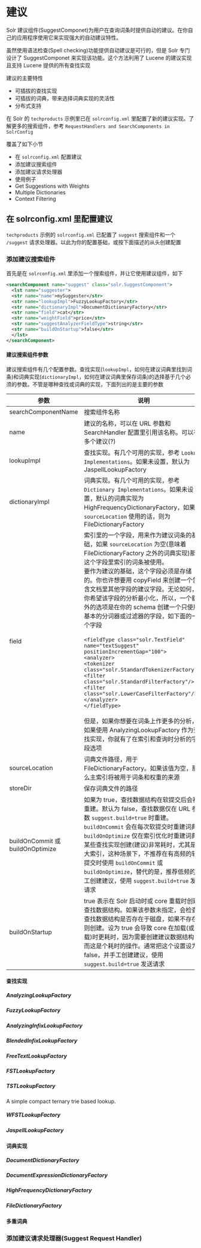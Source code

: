# 建议

Solr 建议组件(SuggestComponet)为用户在查询词条时提供自动的建议。在你自己的应用程序使用它来实现强大的自动建议特性。

虽然使用语法检查(Spell checking)功能提供自动建议是可行的，但是 Solr 专门设计了 SuggestComponet 来实现该功能。这个方法利用了 Lucene 的建议实现且支持 Lucene 提供的所有查找实现

建议的主要特性

* 可插拔的查找实现
* 可插拔的词典，带来选择词典实现的灵活性
* 分布式支持

在 Solr 的 `techproducts` 示例里已在 `solrconfig.xml` 里配置了新的建议实现。了解更多的搜索组件，参考 `RequestHandlers and SearchComponents in SolrConfig`

覆盖了如下小节
* 在 `solrconfig.xml` 配置建议
 * 添加建议搜索组件
 * 添加建议请求处理器
* 使用例子
 * Get Suggestions with Weights
 * Multiple Dictionaries
 * Context Filtering

## 在 solrconfig.xml 里配置建议

`techproducts` 示例的 `solrconfig.xml` 已配置了 `suggest` 搜索组件和一个 `/suggest` 请求处理器。以此为你的配置基础，或按下面描述的从头创建配置

### 添加建议搜索组件

首先是在 `solrconfig.xml` 里添加一个搜索组件，并让它使用建议组件，如下

```xml
<searchComponent name="suggest" class="solr.SuggestComponent">
  <lst name="suggester">
  <str name="name">mySuggester</str>
  <str name="lookupImpl">FuzzyLookupFactory</str>
  <str name="dictionaryImpl">DocumentDictionaryFactory</str>
  <str name="field">cat</str>
  <str name="weightField">price</str>
  <str name="suggestAnalyzerFieldType">string</str>
  <str name="buildOnStartup">false</str>
  </lst>
</searchComponent>
```

#### 建议搜索组件参数

建议搜索组件有几个配置参数。查找实现(`lookupImpl`，如何在建议词典里找到词条)和词典实现(`dictionaryImpl`，如何在建议词典里保存词条)的选择基于几个必须的参数。不管是哪种查找或词典的实现，下面列出的是主要的参数

| 参数 | 说明 |
| -- | -- |
| searchComponentName | 搜索组件名称 |
| name | 建议的名称，可以在 URL 参数和 SearchHandler 配置里引用该名称。可以有多个建议(?) |
| lookupImpl | 查找实现。有几个可用的实现，参考 `Lookup Implementations`。如果未设置，默认为 JaspellLookupFactory |
| dictionaryImpl | 词典实现。有几个可用的实现，参考 `Dictionary Implementations`。如果未设置，默认的词典实现为 HighFrequencyDictionaryFactory，如果 `sourceLocation` 使用的话，则为 FileDictionaryFactory|
| field | 索引里的一个字段，用来作为建议词条的基础，如果 `sourceLocation` 为空(意味着 FileDictionaryFactory 之外的词典实现)那么这个字段里索引的词条被使用。<br>要作为建议的基础，这个字段必须是存储的。你也许想要用 copyField 来创建一个包含文档里其他字段的建议字段。无论如何，你希望该字段的分析最小化，所以，一个额外的选项是在你的 schema 创建一个只使用基本的分词器或过滤器的字段，如下面的一个字段<br><br>`<fieldType class="solr.TextField" name="textSuggest" positionIncrementGap="100">`<br>`<analyzer>`<br>`<tokenizer class="solr.StandardTokenizerFactory"/>`<br>`<filter class="solr.StandardFilterFactory"/>`<br>`<filter class="solr.LowerCaseFilterFactory"/>`<br>`</analyzer>`<br>`</fieldType>`<br><br>但是，如果你想要在词条上作更多的分析，如果使用 AnalyzingLookupFactory 作为查找实现，你就有了在索引和查询时分析的字段选项 |
| sourceLocation | 词典文件路径，用于 FileDictionaryFactory。如果该值为空，那么主索引将被用于词条和权重的来源 |
| storeDir | 保存词典文件的路径 |
| buildOnCommit 或 buildOnOptimize | 如果为 true，查找数据结构在软提交后会被重建。默认为 false，查找数据仅在 URL 参数 `suggest.build=true` 时重建。`buildOnCommit` 会在每次软提交时重建词典，`buildOnOptimize` 仅在索引优化时重建词典。某些查找实现创建(建议)非常耗时，尤其是对大索引，这种场景下，不推荐在有高频的软提交时使用 `buildOnCommit` 或 `buildOnOptimize`，替代的是，推荐低频的手工创建建议，使用 `suggest.build=true` 发送请求 |
| buildOnStartup | true 表示在 Solr 启动时或 core 重载时创建查找数据结构。如果该参数未指定，会检查查找数据结构是否存在于磁盘，如果不存在则创建。设为 true 会导致 core 在加载(或重载)时更耗时，因为需要创建建议数据结构，而这是个耗时的操作。通常把这个设置设为 false，并手工创建建议，使用 `suggest.build=true` 发送请求|

#### 查找实现

##### AnalyzingLookupFactory

##### FuzzyLookupFactory

##### AnalyzingInfixLookupFactory

##### BlendedInfixLookupFactory

##### FreeTextLookupFactory

##### FSTLookupFactory

##### TSTLookupFactory

A simple compact ternary trie based lookup.

##### WFSTLookupFactory

##### JaspellLookupFactory

#### 词典实现

##### DocumentDictionaryFactory

##### DocumentExpressionDictionaryFactory

##### HighFrequencyDictionaryFactory

##### FileDictionaryFactory

#### 多重词典

### 添加建议请求处理器(Suggest Request Handler)

